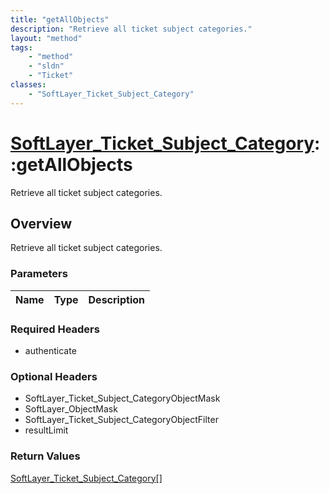 ```yaml
---
title: "getAllObjects"
description: "Retrieve all ticket subject categories."
layout: "method"
tags:
    - "method"
    - "sldn"
    - "Ticket"
classes:
    - "SoftLayer_Ticket_Subject_Category"
---
```

# [SoftLayer_Ticket_Subject_Category](/reference/services/SoftLayer_Ticket_Subject_Category)::getAllObjects

Retrieve all ticket subject categories.


## Overview 
Retrieve all ticket subject categories.

### Parameters 
|Name | Type | Description |
| --- | --- | --- |


### Required Headers
* authenticate

### Optional Headers
* SoftLayer_Ticket_Subject_CategoryObjectMask
* SoftLayer_ObjectMask
* SoftLayer_Ticket_Subject_CategoryObjectFilter
* resultLimit

### Return Values
<a href='/reference/datatypes/SoftLayer_Ticket_Subject_Category'>SoftLayer_Ticket_Subject_Category[] </a>

